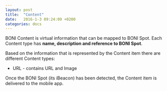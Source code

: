 ```yaml
---
layout: post
title:  "Content"
date:   2016-1-3 09:24:09 +0200
categories: docs
---
```

BONI Content is virtual information that can be mapped to BONI Spot. Each Content type has **name, description and reference to BONI Spot**.

Based on the information that is represented by the Content item there are different Content types:

* URL - contains URL and Image

Once the BONI Spot (its iBeacon) has been detected, the Content item is delivered to the mobile app.